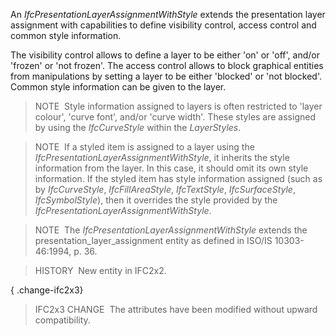 ﻿An _IfcPresentationLayerAssignmentWithStyle_ extends the presentation layer assignment with capabilities to define visibility control, access control and common style information.

The visibility control allows to define a layer to be either 'on' or 'off', and/or 'frozen' or 'not frozen'. The access control allows to block graphical entities from manipulations by setting a layer to be either 'blocked' or 'not blocked'. Common style information can be given to the layer.

> NOTE&nbsp; Style information assigned to layers is often restricted to 'layer colour', 'curve font', and/or 'curve width'. These styles are assigned by using the _IfcCurveStyle_ within the _LayerStyles_.

> NOTE&nbsp; If a styled item is assigned to a layer using the _IfcPresentationLayerAssignmentWithStyle_, it inherits the style information from the layer. In this case, it should omit its own style information. If the styled item has style information assigned (such as by _IfcCurveStyle_, _IfcFillAreaStyle_, _IfcTextStyle_, _IfcSurfaceStyle_, _IfcSymbolStyle_), then it overrides the style provided by the _IfcPresentationLayerAssignmentWithStyle_.

> NOTE&nbsp; The _IfcPresentationLayerAssignmentWithStyle_ extends the presentation_layer_assignment entity as defined in ISO/IS 10303-46:1994, p. 36.

> HISTORY&nbsp; New entity in IFC2x2.

{ .change-ifc2x3}
> IFC2x3 CHANGE &nbsp;The attributes have been modified without upward compatibility.